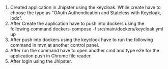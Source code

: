 1. Created application in Jhipster using the keycloak.
While create have to choose the type as "OAuth Authendication and Stateless with Keycloak, iodc".
2. After Create the application have to push into dockers using the following command 
	dockers-compose -f src/main/dockers/keycloak.yml up
3. After push into dockers using the keyclock have to run the following command in mvn at another control panel.
4. After run the command have to open another cmd and type e2e for the application push in Chrome file reader.
5. After login using the Jhipster.

